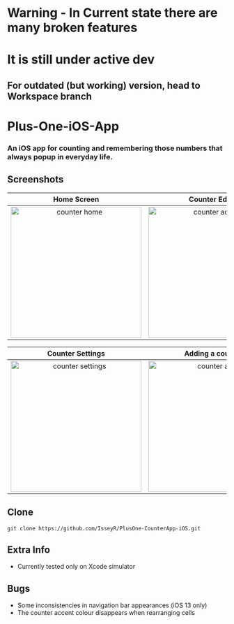 # Warning - In Current state there are many broken features
# It is still under active dev
## For outdated (but working) version, head to Workspace branch

# Plus-One-iOS-App

### An iOS app for counting and remembering those numbers that always popup in everyday life.

## Screenshots
Home Screen                |  Counter Editor
:-------------------------:|:-------------------------:
<img src="https://isseyr.github.io/Plus-One-Files/CounterHome.png" alt="counter home" width="300"/>  |  <img src="https://isseyr.github.io/Plus-One-Files/CounterAction.png" alt="counter action" width="300"/>

Counter Settings           |  Adding a counter
:-------------------------:|:-------------------------:
<img src="https://isseyr.github.io/Plus-One-Files/CounterSettings.png" alt="counter settings" width="300"/>  |  <img src="https://isseyr.github.io/Plus-One-Files/CounterAdd.png" alt="counter add" width="300"/>

## Clone
```
git clone https://github.com/IsseyR/PlusOne-CounterApp-iOS.git
```

## Extra Info
- Currently tested only on Xcode simulator

## Bugs
- Some inconsistencies in navigation bar appearances (iOS 13 only)
- The counter accent colour disappears when rearranging cells
